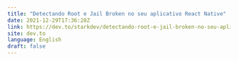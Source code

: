 ```yaml
---
title: "Detectando Root e Jail Broken no seu aplicativo React Native"
date: 2021-12-29T17:36:28Z
link: https://dev.to/starkdev/detectando-root-e-jail-broken-no-seu-aplicativo-react-native-4ang?utm_medium=RSS&utm_source=news.12bit.vn
site: dev.to
language: English
draft: false
---
```

